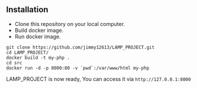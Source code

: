 ## Installation

- Clone this repository on your local computer.
- Build docker image.
- Run docker image.

```shell
git clone https://github.com/jimmy12613/LAMP_PROJECT.git
cd LAMP_PROJECT/
docker build -t my-php .
cd src
docker run -d -p 8000:80 -v `pwd`:/var/www/html my-php
```

LAMP_PROJECT is now ready, You can access it via `http://127.0.0.1:8000`